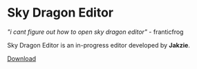 # Sky Dragon Editor


*"i cant figure out how to open sky dragon editor"* - franticfrog


Sky Dragon Editor is an in-progress editor developed by **Jakzie**.

[Download](https://jakzie.eu/cavestory/editor)
